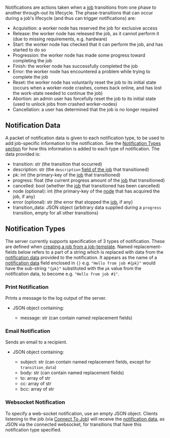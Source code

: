 Notifications are actions taken when a [job](jobs.md) transitions from one phase to another through-out its lifecycle.
The phase-transitions that can occur during a job's lifecycle (and thus can trigger notifications) are:

  * Acquisition: a worker node has reserved the job for exclusive access
  * Release: the worker node has released the job, as it cannot perform it (due to missing requirements, e.g. hardware)
  * Start: the worker node has checked that it can perform the job, and has started to do so
  * Progression: the worker node has made some progress toward completing the job
  * Finish: the worker node has successfully completed the job
  * Error: the worker node has encountered a problem while trying to complete the job
  * Reset: the worker node has voluntarily reset the job to its initial state
           (occurs when a worker-node crashes, comes back online, and has lost the work-state needed to continue the job)
  * Abortion: an admin user has forcefully reset the job to its initial state
              (used to unlock jobs from crashed worker-nodes)
  * Cancellation: a user has determined that the job is no longer required

## Notification Data

A packet of notification data is given to each notification type, to be used to add job-specific information to the
notification. See the [Notification Types section](#notification-types) for how this information is added to each type
of notification. The data provided is:

  * transition: str (the transition that occurred)
  * description: str (the `description` [field of the job](jobs.md#fields) that transitioned)
  * pk: int (the primary-key of the [job](jobs.md) that transitioned)
  * progress: float (the current progress amount of the [job](jobs.md) that transitioned)
  * cancelled: bool (whether the [job](jobs.md) that transitioned has been cancelled)
  * node (optional): int (the primary-key of the [node](nodes.md) that has acquired the job, if any)
  * error (optional): str (the error that stopped the [job](jobs.md), if any)
  * transition_data: JSON object (arbitrary data supplied during a `progress` transition, empty for all other transitions)

## Notification Types

The server currently supports specification of 3 types of notification. These are defined when
[creating a job from a job-template](job_templates.md#create-job). Named replacement-fields below refers to a part of a
string which is replaced with data from the [notification data](#notification-data) provided to the notification. It
appears as the name of a [notification data](#notification-data) field enclosed in `{}` e.g. `"Hello from job #{pk}"`
would have the sub-string `"{pk}"` substituted with the `pk` value from the notification data, to become e.g.
`"Hello from job #1"`.

### Print Notification

Prints a message to the log output of the server.

  * JSON object containing:

    * message: str (can contain named replacement fields)
  
### Email Notification

Sends an email to a recipient.

  * JSON object containing:

    * subject: str (can contain named replacement fields, except for `transition_data`)
    * body: str (can contain named replacement fields)
    * to: array of str
    * cc: array of str
    * bcc: array of str
  
### Websocket Notification

To specify a web-socket notification, use an empty JSON object. Clients listening to the job (via
[Connect To Job](jobs.md#connect-to-job)) will receive the [notification data](#notification-data), as JSON via the
connected websocket, for transitions that have this notification type specified.
